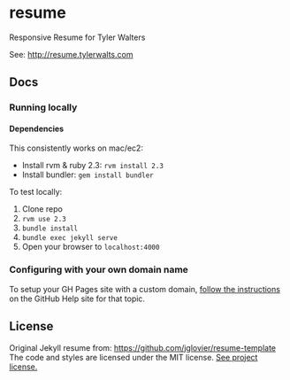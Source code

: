 # resume

Responsive Resume for Tyler Walters

See:  http://resume.tylerwalts.com

## Docs

### Running locally

#### Dependencies

This consistently works on mac/ec2:
* Install rvm & ruby 2.3: `rvm install 2.3`
* Install bundler: `gem install bundler`

To test locally:

1. Clone repo
1. `rvm use 2.3`
1. `bundle install`
1. `bundle exec jekyll serve`
1. Open your browser to `localhost:4000`

### Configuring with your own domain name

To setup your GH Pages site with a custom domain, [follow the instructions](https://help.github.com/articles/setting-up-a-custom-domain-with-github-pages/) on the GitHub Help site for that topic.

## License

Original Jekyll resume from:  https://github.com/jglovier/resume-template
The code and styles are licensed under the MIT license. [See project license.](LICENSE)
